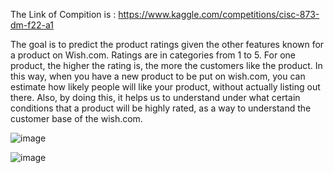 The Link of Compition is :
                      https://www.kaggle.com/competitions/cisc-873-dm-f22-a1
                      
                      
                      
                      
The goal is to predict the product ratings given the other features known for a product on Wish.com. 
Ratings are in categories from 1 to 5. For one product, the higher the rating is, the more the customers like the product. 
In this way, when you have a new product to be put on wish.com, you can estimate how likely people will like your product, without actually listing out there. 
Also, by doing this, it helps us to understand under what certain conditions that a product will be highly rated, as a way to understand the customer base of the wish.com.




![image](https://user-images.githubusercontent.com/101602589/182048745-d0b7aff0-0a6e-4bad-93ab-1d43164e9a74.png)

![image](https://user-images.githubusercontent.com/101602589/182048753-c33f0d89-fb35-4afc-831d-780332e92a83.png)

